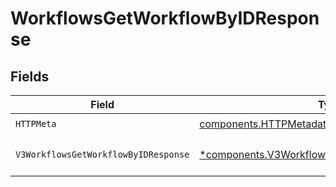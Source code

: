 # WorkflowsGetWorkflowByIDResponse


## Fields

| Field                                                                                                           | Type                                                                                                            | Required                                                                                                        | Description                                                                                                     |
| --------------------------------------------------------------------------------------------------------------- | --------------------------------------------------------------------------------------------------------------- | --------------------------------------------------------------------------------------------------------------- | --------------------------------------------------------------------------------------------------------------- |
| `HTTPMeta`                                                                                                      | [components.HTTPMetadata](../../models/components/httpmetadata.md)                                              | :heavy_check_mark:                                                                                              | N/A                                                                                                             |
| `V3WorkflowsGetWorkflowByIDResponse`                                                                            | [*components.V3WorkflowsGetWorkflowByIDResponse](../../models/components/v3workflowsgetworkflowbyidresponse.md) | :heavy_minus_sign:                                                                                              | The request has succeeded.                                                                                      |